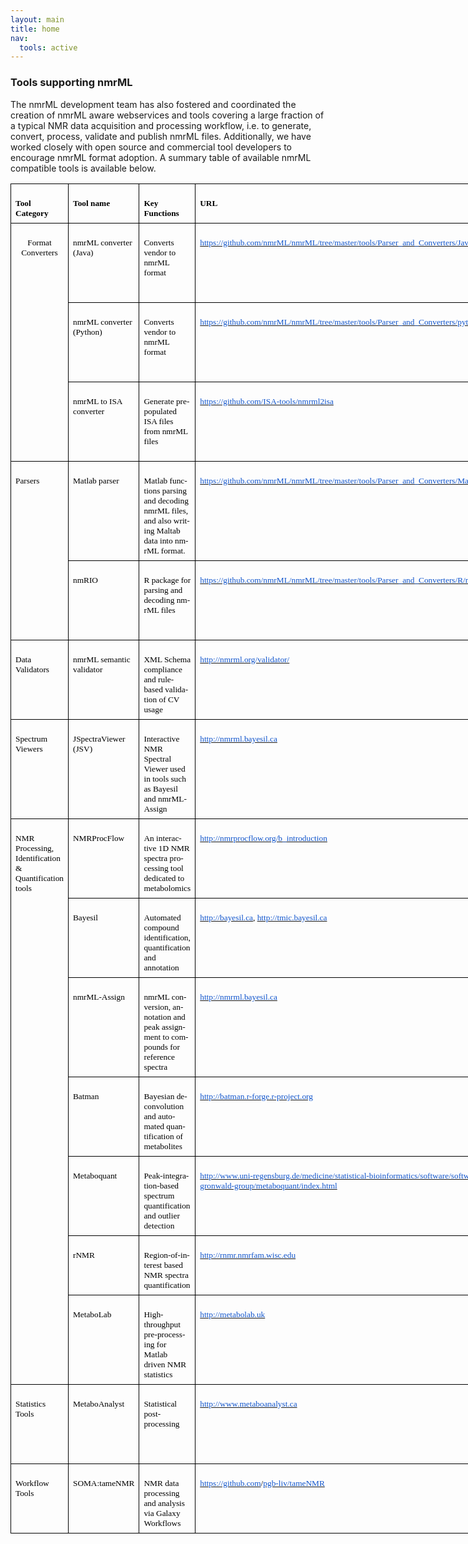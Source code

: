 ```yaml
---
layout: main
title: home
nav:
  tools: active
---
```


### Tools supporting nmrML

The nmrML development team has also fostered and coordinated the creation of nmrML aware webservices and tools covering a large fraction of a typical NMR data acquisition and processing workflow, i.e. to generate, convert, process, validate and publish nmrML files. Additionally, we have worked closely with open source and commercial tool developers to encourage nmrML format adoption. A summary table of available nmrML compatible tools is available below.

<table class=MsoNormalTable border=0 cellspacing=0 cellpadding=0 width=900
 style='width:675.05pt;border-collapse:collapse'>
 <tr>
  <td valign=top style='border:solid black 1.0pt;padding:5.25pt 5.25pt 5.25pt 5.25pt'>
  <p class=MsoNormal style='margin-bottom:0cm;margin-bottom:.0001pt;line-height:
  normal'><b><span style='font-size:10.0pt;font-family:"Times New Roman",serif;
  color:black'>Tool Category</span></b></p>
  </td>
  <td valign=top style='border:solid black 1.0pt;border-left:none;padding:5.25pt 5.25pt 5.25pt 5.25pt'>
  <p class=MsoNormal style='margin-bottom:0cm;margin-bottom:.0001pt;line-height:
  normal'><b><span style='font-size:10.0pt;font-family:"Times New Roman",serif;
  color:black'>Tool name</span></b></p>
  </td>
  <td valign=top style='border:solid black 1.0pt;border-left:none;padding:5.25pt 5.25pt 5.25pt 5.25pt'>
  <p class=MsoNormal style='margin-bottom:0cm;margin-bottom:.0001pt;line-height:
  normal'><b><span style='font-size:10.0pt;font-family:"Times New Roman",serif;
  color:black'>Key Functions</span></b></p>
  </td>
  <td valign=top style='border:solid black 1.0pt;border-left:none;padding:5.25pt 5.25pt 5.25pt 5.25pt'>
  <p class=MsoNormal style='margin-bottom:0cm;margin-bottom:.0001pt;line-height:
  normal'><b><span style='font-size:10.0pt;font-family:"Times New Roman",serif;
  color:black'>URL</span></b></p>
  </td>
  <td valign=top style='border:solid black 1.0pt;border-left:none;padding:5.25pt 5.25pt 5.25pt 5.25pt'>
  <p class=MsoNormal style='margin-bottom:0cm;margin-bottom:.0001pt;line-height:
  normal'><b><span style='font-size:10.0pt;font-family:"Times New Roman",serif;
  color:black'>Developer</span></b></p>
  </td>
 </tr>
 <tr style='height:20.25pt'>
  <td rowspan=3 valign=top style='border:solid black 1.0pt;border-top:none;
  padding:5.25pt 5.25pt 5.25pt 5.25pt;height:20.25pt'>
  <p class=MsoNormal align=center style='margin-bottom:0cm;margin-bottom:.0001pt;
  text-align:center;line-height:normal'><span style='font-size:10.0pt;
  font-family:"Times New Roman",serif;color:black'>Format Converters</span></p>
  </td>
  <td valign=top style='border-top:none;border-left:none;border-bottom:solid black 1.0pt;
  border-right:solid black 1.0pt;padding:5.25pt 5.25pt 5.25pt 5.25pt;
  height:20.25pt'>
  <p class=MsoNormal style='margin-bottom:0cm;margin-bottom:.0001pt;line-height:
  normal'><span style='font-size:10.0pt;font-family:"Times New Roman",serif;
  color:black'>nmrML converter (Java)</span></p>
  </td>
  <td valign=top style='border-top:none;border-left:none;border-bottom:solid black 1.0pt;
  border-right:solid black 1.0pt;padding:5.25pt 5.25pt 5.25pt 5.25pt;
  height:20.25pt'>
  <p class=MsoNormal style='margin-bottom:0cm;margin-bottom:.0001pt;line-height:
  normal'><span lang=EN-US style='font-size:10.0pt;font-family:"Times New Roman",serif;
  color:black'>Converts vendor to nmrML format</span></p>
  </td>
  <td valign=top style='border-top:none;border-left:none;border-bottom:solid black 1.0pt;
  border-right:solid black 1.0pt;padding:5.25pt 5.25pt 5.25pt 5.25pt;
  height:20.25pt'>
  <p class=MsoNormal style='margin-bottom:0cm;margin-bottom:.0001pt;line-height:
  normal'><span style='font-size:12.0pt;font-family:"Times New Roman",serif'><a
  href="https://github.com/nmrML/nmrML/tree/master/tools/Parser_and_Converters/Java"><span
  lang=EN-US style='font-size:10.0pt;color:#1155CC'>https://github.com/nmrML/nmrML/tree/master/tools/Parser_and_Converters/Java</span></a></span><span
  style='font-size:10.0pt;font-family:"Times New Roman",serif;color:black'> </span></p>
  </td>
  <td valign=top style='border-top:none;border-left:none;border-bottom:solid black 1.0pt;
  border-right:solid black 1.0pt;padding:5.25pt 5.25pt 5.25pt 5.25pt;
  height:20.25pt'>
  <p class=MsoNormal style='margin-bottom:0cm;margin-bottom:.0001pt;line-height:
  normal'><span style='font-size:10.0pt;font-family:"Times New Roman",serif;
  color:black'>Institut National de la Recherche Agronomique (INRA), France</span></p>
  </td>
 </tr>
 <tr style='height:20.25pt'>
  <td valign=top style='border-top:none;border-left:none;border-bottom:solid black 1.0pt;
  border-right:solid black 1.0pt;padding:5.25pt 5.25pt 5.25pt 5.25pt;
  height:20.25pt'>
  <p class=MsoNormal style='margin-bottom:0cm;margin-bottom:.0001pt;line-height:
  normal'><span style='font-size:10.0pt;font-family:"Times New Roman",serif;
  color:black'>nmrML converter (Python)</span></p>
  </td>
  <td valign=top style='border-top:none;border-left:none;border-bottom:solid black 1.0pt;
  border-right:solid black 1.0pt;padding:5.25pt 5.25pt 5.25pt 5.25pt;
  height:20.25pt'>
  <p class=MsoNormal style='margin-bottom:0cm;margin-bottom:.0001pt;line-height:
  normal'><span lang=EN-US style='font-size:10.0pt;font-family:"Times New Roman",serif;
  color:black'>Converts vendor to nmrML format</span></p>
  </td>
  <td valign=top style='border-top:none;border-left:none;border-bottom:solid black 1.0pt;
  border-right:solid black 1.0pt;padding:5.25pt 5.25pt 5.25pt 5.25pt;
  height:20.25pt'>
  <p class=MsoNormal style='margin-bottom:0cm;margin-bottom:.0001pt;line-height:
  normal'><span style='font-size:12.0pt;font-family:"Times New Roman",serif'><a
  href="https://github.com/nmrML/nmrML/tree/master/tools/Parser_and_Converters/python/pynmrml"><span
  lang=EN-US style='font-size:10.0pt;color:#1155CC'>https://github.com/nmrML/nmrML/tree/master/tools/Parser_and_Converters/python/pynmrml</span></a></span><span
  style='font-size:10.0pt;font-family:"Times New Roman",serif;color:black'> </span></p>
  </td>
  <td valign=top style='border-top:none;border-left:none;border-bottom:solid black 1.0pt;
  border-right:solid black 1.0pt;padding:5.25pt 5.25pt 5.25pt 5.25pt;
  height:20.25pt'>
  <p class=MsoNormal style='margin-bottom:0cm;margin-bottom:.0001pt;line-height:
  normal'><span lang=EN-US style='font-size:10.0pt;font-family:"Times New Roman",serif;
  color:black'>The Metabolomics Innovation Center (TMIC), Canada</span></p>
  </td>
 </tr>
 <tr style='height:20.25pt'>
  <td valign=top style='border-top:none;border-left:none;border-bottom:solid black 1.0pt;
  border-right:solid black 1.0pt;padding:5.25pt 5.25pt 5.25pt 5.25pt;
  height:20.25pt'>
  <p class=MsoNormal style='margin-bottom:0cm;margin-bottom:.0001pt;line-height:
  normal'><span style='font-size:10.0pt;font-family:"Times New Roman",serif;
  color:black'>nmrML to ISA converter</span></p>
  </td>
  <td valign=top style='border-top:none;border-left:none;border-bottom:solid black 1.0pt;
  border-right:solid black 1.0pt;padding:5.25pt 5.25pt 5.25pt 5.25pt;
  height:20.25pt'>
  <p class=MsoNormal style='margin-bottom:0cm;margin-bottom:.0001pt;line-height:
  normal'><span lang=EN-US style='font-size:10.0pt;font-family:"Times New Roman",serif;
  color:black'>Generate pre-populated ISA files from nmrML files </span></p>
  </td>
  <td valign=top style='border-top:none;border-left:none;border-bottom:solid black 1.0pt;
  border-right:solid black 1.0pt;padding:5.25pt 5.25pt 5.25pt 5.25pt;
  height:20.25pt'>
  <p class=MsoNormal style='margin-bottom:0cm;margin-bottom:.0001pt;line-height:
  normal'><span style='font-size:12.0pt;font-family:"Times New Roman",serif'><a
  href="https://github.com/ISA-tools/nmrml2isa"><span lang=EN-US
  style='font-size:10.0pt;color:#1155CC'>https://github.com/ISA-tools/nmrml2isa</span></a></span></p>
  </td>
  <td valign=top style='border-top:none;border-left:none;border-bottom:solid black 1.0pt;
  border-right:solid black 1.0pt;padding:5.25pt 5.25pt 5.25pt 5.25pt;
  height:20.25pt'>
  <p class=MsoNormal style='margin-bottom:0cm;margin-bottom:.0001pt;line-height:
  normal'><span lang=EN-US style='font-size:10.0pt;font-family:"Times New Roman",serif;
  color:black'>Ecole Normale Supérieure de Cachan (ENS Cachan), France</span></p>
  </td>
 </tr>
 <tr style='height:20.25pt'>
  <td rowspan=2 valign=top style='border:solid black 1.0pt;border-top:none;
  padding:5.25pt 5.25pt 5.25pt 5.25pt;height:20.25pt'>
  <p class=MsoNormal style='margin-bottom:0cm;margin-bottom:.0001pt;line-height:
  normal'><span style='font-size:10.0pt;font-family:"Times New Roman",serif;
  color:black'>Parsers</span></p>
  </td>
  <td valign=top style='border-top:none;border-left:none;border-bottom:solid black 1.0pt;
  border-right:solid black 1.0pt;padding:5.25pt 5.25pt 5.25pt 5.25pt;
  height:20.25pt'>
  <p class=MsoNormal style='margin-bottom:0cm;margin-bottom:.0001pt;line-height:
  normal'><span style='font-size:10.0pt;font-family:"Times New Roman",serif;
  color:black'>Matlab parser</span></p>
  </td>
  <td valign=top style='border-top:none;border-left:none;border-bottom:solid black 1.0pt;
  border-right:solid black 1.0pt;padding:5.25pt 5.25pt 5.25pt 5.25pt;
  height:20.25pt'>
  <p class=MsoNormal style='margin-bottom:0cm;margin-bottom:.0001pt;line-height:
  normal'><span lang=EN-US style='font-size:10.0pt;font-family:"Times New Roman",serif;
  color:black'>Matlab functions parsing and decoding nmrML files, and also
  writing Maltab data into nmrML format.</span></p>
  </td>
  <td valign=top style='border-top:none;border-left:none;border-bottom:solid black 1.0pt;
  border-right:solid black 1.0pt;padding:5.25pt 5.25pt 5.25pt 5.25pt;
  height:20.25pt'>
  <p class=MsoNormal style='margin-bottom:0cm;margin-bottom:.0001pt;line-height:
  normal'><span style='font-size:12.0pt;font-family:"Times New Roman",serif'><a
  href="https://github.com/nmrML/nmrML/tree/master/tools/Parser_and_Converters/Matlab"><span
  lang=EN-US style='font-size:10.0pt;color:#1155CC'>https://github.com/nmrML/nmrML/tree/master/tools/Parser_and_Converters/Matlab</span></a></span><span
  style='font-size:10.0pt;font-family:"Times New Roman",serif;color:black'> </span></p>
  </td>
  <td valign=top style='border-top:none;border-left:none;border-bottom:solid black 1.0pt;
  border-right:solid black 1.0pt;padding:5.25pt 5.25pt 5.25pt 5.25pt;
  height:20.25pt'>
  <p class=MsoNormal style='margin-bottom:0cm;margin-bottom:.0001pt;line-height:
  normal'><span lang=EN-US style='font-size:10.0pt;font-family:"Times New Roman",serif;
  color:black'>Imperial College London (ICL), United Kingdom</span></p>
  </td>
 </tr>
 <tr style='height:20.25pt'>
  <td valign=top style='border-top:none;border-left:none;border-bottom:solid black 1.0pt;
  border-right:solid black 1.0pt;padding:5.25pt 5.25pt 5.25pt 5.25pt;
  height:20.25pt'>
  <p class=MsoNormal style='margin-bottom:0cm;margin-bottom:.0001pt;line-height:
  normal'><span style='font-size:10.0pt;font-family:"Times New Roman",serif;
  color:black'>nmRIO</span></p>
  </td>
  <td valign=top style='border-top:none;border-left:none;border-bottom:solid black 1.0pt;
  border-right:solid black 1.0pt;padding:5.25pt 5.25pt 5.25pt 5.25pt;
  height:20.25pt'>
  <p class=MsoNormal style='margin-bottom:0cm;margin-bottom:.0001pt;line-height:
  normal'><span lang=EN-US style='font-size:10.0pt;font-family:"Times New Roman",serif;
  color:black'>R package for parsing and decoding nmrML files</span></p>
  </td>
  <td valign=top style='border-top:none;border-left:none;border-bottom:solid black 1.0pt;
  border-right:solid black 1.0pt;padding:5.25pt 5.25pt 5.25pt 5.25pt;
  height:20.25pt'>
  <p class=MsoNormal style='margin-bottom:0cm;margin-bottom:.0001pt;line-height:
  normal'><span style='font-size:12.0pt;font-family:"Times New Roman",serif'><a
  href="https://github.com/nmrML/nmrML/tree/master/tools/Parser_and_Converters/R/nmRIO"><span
  lang=EN-US style='font-size:10.0pt;color:#1155CC'>https://github.com/nmrML/nmrML/tree/master/tools/Parser_and_Converters/R/nmRIO</span></a></span><span
  style='font-size:10.0pt;font-family:"Times New Roman",serif;color:black'> </span></p>
  </td>
  <td valign=top style='border-top:none;border-left:none;border-bottom:solid black 1.0pt;
  border-right:solid black 1.0pt;padding:5.25pt 5.25pt 5.25pt 5.25pt;
  height:20.25pt'>
  <p class=MsoNormal style='margin-bottom:0cm;margin-bottom:.0001pt;line-height:
  normal'><span lang=EN-US style='font-size:10.0pt;font-family:"Times New Roman",serif;
  color:black'>Leibniz Institute of Plant Biochemistry (IPB), Germany</span></p>
  </td>
 </tr>
 <tr>
  <td valign=top style='border:solid black 1.0pt;border-top:none;padding:5.25pt 5.25pt 5.25pt 5.25pt'>
  <p class=MsoNormal style='margin-bottom:0cm;margin-bottom:.0001pt;line-height:
  normal'><span style='font-size:10.0pt;font-family:"Times New Roman",serif;
  color:black'>Data Validators</span></p>
  </td>
  <td valign=top style='border-top:none;border-left:none;border-bottom:solid black 1.0pt;
  border-right:solid black 1.0pt;padding:5.25pt 5.25pt 5.25pt 5.25pt'>
  <p class=MsoNormal style='margin-bottom:0cm;margin-bottom:.0001pt;line-height:
  normal'><span style='font-size:10.0pt;font-family:"Times New Roman",serif;
  color:black'>nmrML semantic validator</span></p>
  </td>
  <td valign=top style='border-top:none;border-left:none;border-bottom:solid black 1.0pt;
  border-right:solid black 1.0pt;padding:5.25pt 5.25pt 5.25pt 5.25pt'>
  <p class=MsoNormal style='margin-bottom:0cm;margin-bottom:.0001pt;line-height:
  normal'><span lang=EN-US style='font-size:10.0pt;font-family:"Times New Roman",serif;
  color:black'>XML Schema compliance and rule-based validation of CV usage</span></p>
  </td>
  <td valign=top style='border-top:none;border-left:none;border-bottom:solid black 1.0pt;
  border-right:solid black 1.0pt;padding:5.25pt 5.25pt 5.25pt 5.25pt'>
  <p class=MsoNormal style='margin-bottom:0cm;margin-bottom:.0001pt;line-height:
  normal'><span style='font-size:12.0pt;font-family:"Times New Roman",serif'><a
  href="http://nmrml.org/validator/"><span style='font-size:10.0pt;color:#1155CC'>http://nmrml.org/validator/</span></a></span><span
  style='font-size:10.0pt;font-family:"Times New Roman",serif;color:black'> </span></p>
  </td>
  <td valign=top style='border-top:none;border-left:none;border-bottom:solid black 1.0pt;
  border-right:solid black 1.0pt;padding:5.25pt 5.25pt 5.25pt 5.25pt'>
  <p class=MsoNormal style='margin-bottom:0cm;margin-bottom:.0001pt;line-height:
  normal'><span lang=EN-US style='font-size:10.0pt;font-family:"Times New Roman",serif;
  color:black'>Leibniz Institute of Plant Biochemistry (IPB), Germany</span></p>
  </td>
 </tr>
 <tr>
  <td valign=top style='border:solid black 1.0pt;border-top:none;padding:5.25pt 5.25pt 5.25pt 5.25pt'>
  <p class=MsoNormal style='margin-bottom:0cm;margin-bottom:.0001pt;line-height:
  normal'><span style='font-size:10.0pt;font-family:"Times New Roman",serif;
  color:black'>Spectrum Viewers</span></p>
  </td>
  <td valign=top style='border-top:none;border-left:none;border-bottom:solid black 1.0pt;
  border-right:solid black 1.0pt;padding:5.25pt 5.25pt 5.25pt 5.25pt'>
  <p class=MsoNormal style='margin-bottom:0cm;margin-bottom:.0001pt;line-height:
  normal'><span style='font-size:10.0pt;font-family:"Times New Roman",serif;
  color:black'>JSpectraViewer (JSV)</span></p>
  </td>
  <td valign=top style='border-top:none;border-left:none;border-bottom:solid black 1.0pt;
  border-right:solid black 1.0pt;padding:5.25pt 5.25pt 5.25pt 5.25pt'>
  <p class=MsoNormal style='margin-bottom:0cm;margin-bottom:.0001pt;line-height:
  normal'><span lang=EN-US style='font-size:10.0pt;font-family:"Times New Roman",serif;
  color:black'>Interactive NMR Spectral Viewer used in tools such as Bayesil
  and nmrML-Assign</span></p>
  </td>
  <td valign=top style='border-top:none;border-left:none;border-bottom:solid black 1.0pt;
  border-right:solid black 1.0pt;padding:5.25pt 5.25pt 5.25pt 5.25pt'>
  <p class=MsoNormal style='margin-bottom:0cm;margin-bottom:.0001pt;line-height:
  normal'><span style='font-size:12.0pt;font-family:"Times New Roman",serif'><a
  href="http://nmrml.bayesil.ca"><span style='font-size:10.0pt;color:#1155CC'>http://nmrml.bayesil.ca</span></a></span></p>
  </td>
  <td valign=top style='border-top:none;border-left:none;border-bottom:solid black 1.0pt;
  border-right:solid black 1.0pt;padding:5.25pt 5.25pt 5.25pt 5.25pt'>
  <p class=MsoNormal style='margin-bottom:0cm;margin-bottom:.0001pt;line-height:
  normal'><span lang=EN-US style='font-size:10.0pt;font-family:"Times New Roman",serif;
  color:black'>The Metabolomics Innovation Center (TMIC), Canada</span></p>
  </td>
 </tr>
 <tr style='height:20.25pt'>
  <td rowspan=7 valign=top style='border:solid black 1.0pt;border-top:none;
  padding:5.25pt 5.25pt 5.25pt 5.25pt;height:20.25pt'>
  <p class=MsoNormal style='margin-bottom:0cm;margin-bottom:.0001pt;line-height:
  normal'><span lang=EN-US style='font-size:10.0pt;font-family:"Times New Roman",serif;
  color:black'>NMR Processing, Identification &amp; Quantification tools</span></p>
  </td>
  <td valign=top style='border-top:none;border-left:none;border-bottom:solid black 1.0pt;
  border-right:solid black 1.0pt;padding:5.25pt 5.25pt 5.25pt 5.25pt;
  height:20.25pt'>
  <p class=MsoNormal style='margin-bottom:0cm;margin-bottom:.0001pt;line-height:
  normal'><span style='font-size:10.0pt;font-family:"Times New Roman",serif;
  color:black'>NMRProcFlow</span></p>
  </td>
  <td valign=top style='border-top:none;border-left:none;border-bottom:solid black 1.0pt;
  border-right:solid black 1.0pt;padding:5.25pt 5.25pt 5.25pt 5.25pt;
  height:20.25pt'>
  <p class=MsoNormal style='margin-bottom:0cm;margin-bottom:.0001pt;line-height:
  normal'><span lang=EN-US style='font-size:10.0pt;font-family:"Times New Roman",serif;
  color:black'>An interactive 1D NMR spectra processing tool dedicated to
  metabolomics</span></p>
  </td>
  <td valign=top style='border-top:none;border-left:none;border-bottom:solid black 1.0pt;
  border-right:solid black 1.0pt;padding:5.25pt 5.25pt 5.25pt 5.25pt;
  height:20.25pt'>
  <p class=MsoNormal style='margin-bottom:0cm;margin-bottom:.0001pt;line-height:
  normal'><span style='font-size:12.0pt;font-family:"Times New Roman",serif'><a
  href="http://nmrprocflow.org/b_introduction"><span lang=EN-US
  style='font-size:10.0pt;color:#1155CC'>http://nmrprocflow.org/b_introduction</span></a></span><span
  style='font-size:10.0pt;font-family:"Times New Roman",serif;color:black'> </span></p>
  </td>
  <td valign=top style='border-top:none;border-left:none;border-bottom:solid black 1.0pt;
  border-right:solid black 1.0pt;padding:5.25pt 5.25pt 5.25pt 5.25pt;
  height:20.25pt'>
  <p class=MsoNormal style='margin-bottom:0cm;margin-bottom:.0001pt;line-height:
  normal'><span style='font-size:10.0pt;font-family:"Times New Roman",serif;
  color:black'>Institut National de la Recherche Agronomique (INRA), France</span></p>
  </td>
 </tr>
 <tr style='height:20.25pt'>
  <td valign=top style='border-top:none;border-left:none;border-bottom:solid black 1.0pt;
  border-right:solid black 1.0pt;padding:5.25pt 5.25pt 5.25pt 5.25pt;
  height:20.25pt'>
  <p class=MsoNormal style='margin-bottom:0cm;margin-bottom:.0001pt;line-height:
  normal'><span style='font-size:10.0pt;font-family:"Times New Roman",serif;
  color:black'>Bayesil</span></p>
  </td>
  <td valign=top style='border-top:none;border-left:none;border-bottom:solid black 1.0pt;
  border-right:solid black 1.0pt;padding:5.25pt 5.25pt 5.25pt 5.25pt;
  height:20.25pt'>
  <p class=MsoNormal style='margin-bottom:0cm;margin-bottom:.0001pt;line-height:
  normal'><span lang=EN-US style='font-size:10.0pt;font-family:"Times New Roman",serif;
  color:black'>Automated compound identification, quantification and annotation</span></p>
  </td>
  <td valign=top style='border-top:none;border-left:none;border-bottom:solid black 1.0pt;
  border-right:solid black 1.0pt;padding:5.25pt 5.25pt 5.25pt 5.25pt;
  height:20.25pt'>
  <p class=MsoNormal style='margin-bottom:0cm;margin-bottom:.0001pt;line-height:
  normal'><span style='font-size:12.0pt;font-family:"Times New Roman",serif'><a
  href="http://bayesil.ca"><span lang=EN-US style='font-size:10.0pt;color:#1155CC'>http://bayesil.ca</span></a></span><span
  lang=EN-US style='font-size:10.0pt;font-family:"Times New Roman",serif;
  color:black'>, </span><span style='font-size:12.0pt;font-family:"Times New Roman",serif'><a
  href="http://tmic.bayesil.ca"><span lang=EN-US style='font-size:10.0pt;
  color:#1155CC'>http://tmic.bayesil.ca</span></a></span><span
  style='font-size:10.0pt;font-family:"Times New Roman",serif;color:black'> </span></p>
  </td>
  <td valign=top style='border-top:none;border-left:none;border-bottom:solid black 1.0pt;
  border-right:solid black 1.0pt;padding:5.25pt 5.25pt 5.25pt 5.25pt;
  height:20.25pt'>
  <p class=MsoNormal style='margin-bottom:0cm;margin-bottom:.0001pt;line-height:
  normal'><span lang=EN-US style='font-size:10.0pt;font-family:"Times New Roman",serif;
  color:black'>The Metabolomics Innovation Center (TMIC), Canada</span></p>
  </td>
 </tr>
 <tr style='height:20.25pt'>
  <td valign=top style='border-top:none;border-left:none;border-bottom:solid black 1.0pt;
  border-right:solid black 1.0pt;padding:5.25pt 5.25pt 5.25pt 5.25pt;
  height:20.25pt'>
  <p class=MsoNormal style='margin-bottom:0cm;margin-bottom:.0001pt;line-height:
  normal'><span style='font-size:10.0pt;font-family:"Times New Roman",serif;
  color:black'>nmrML-Assign</span></p>
  </td>
  <td valign=top style='border-top:none;border-left:none;border-bottom:solid black 1.0pt;
  border-right:solid black 1.0pt;padding:5.25pt 5.25pt 5.25pt 5.25pt;
  height:20.25pt'>
  <p class=MsoNormal style='margin-bottom:0cm;margin-bottom:.0001pt;line-height:
  normal'><span lang=EN-US style='font-size:10.0pt;font-family:"Times New Roman",serif;
  color:black'>nmrML conversion, annotation and peak assignment to compounds
  for reference spectra</span></p>
  </td>
  <td valign=top style='border-top:none;border-left:none;border-bottom:solid black 1.0pt;
  border-right:solid black 1.0pt;padding:5.25pt 5.25pt 5.25pt 5.25pt;
  height:20.25pt'>
  <p class=MsoNormal style='margin-bottom:0cm;margin-bottom:.0001pt;line-height:
  normal'><span style='font-size:12.0pt;font-family:"Times New Roman",serif'><a
  href="http://nmrml.bayesil.ca/users/login"><span style='font-size:10.0pt;
  color:#1155CC'>http://nmrml.bayesil.ca</span></a></span></p>
  </td>
  <td valign=top style='border-top:none;border-left:none;border-bottom:solid black 1.0pt;
  border-right:solid black 1.0pt;padding:5.25pt 5.25pt 5.25pt 5.25pt;
  height:20.25pt'>
  <p class=MsoNormal style='margin-bottom:0cm;margin-bottom:.0001pt;line-height:
  normal'><span lang=EN-US style='font-size:10.0pt;font-family:"Times New Roman",serif;
  color:black'>The Metabolomics Innovation Center (TMIC), Canada</span></p>
  </td>
 </tr>
 <tr style='height:20.25pt'>
  <td valign=top style='border-top:none;border-left:none;border-bottom:solid black 1.0pt;
  border-right:solid black 1.0pt;padding:5.25pt 5.25pt 5.25pt 5.25pt;
  height:20.25pt'>
  <p class=MsoNormal style='margin-bottom:0cm;margin-bottom:.0001pt;line-height:
  normal'><span style='font-size:10.0pt;font-family:"Times New Roman",serif;
  color:black'>Batman</span></p>
  </td>
  <td valign=top style='border-top:none;border-left:none;border-bottom:solid black 1.0pt;
  border-right:solid black 1.0pt;padding:5.25pt 5.25pt 5.25pt 5.25pt;
  height:20.25pt'>
  <p class=MsoNormal style='margin-bottom:0cm;margin-bottom:.0001pt;line-height:
  normal'><span lang=EN-US style='font-size:10.0pt;font-family:"Times New Roman",serif;
  color:black'>Bayesian deconvolution and automated quantification of
  metabolites</span></p>
  </td>
  <td valign=top style='border-top:none;border-left:none;border-bottom:solid black 1.0pt;
  border-right:solid black 1.0pt;padding:5.25pt 5.25pt 5.25pt 5.25pt;
  height:20.25pt'>
  <p class=MsoNormal style='margin-bottom:0cm;margin-bottom:.0001pt;line-height:
  normal'><span style='font-size:12.0pt;font-family:"Times New Roman",serif'><a
  href="http://batman.r-forge.r-project.org/"><span lang=EN-US
  style='font-size:10.0pt;color:#1155CC'>http://batman.r-forge.r-project.org</span></a></span></p>
  </td>
  <td valign=top style='border-top:none;border-left:none;border-bottom:solid black 1.0pt;
  border-right:solid black 1.0pt;padding:5.25pt 5.25pt 5.25pt 5.25pt;
  height:20.25pt'>
  <p class=MsoNormal style='margin-bottom:0cm;margin-bottom:.0001pt;line-height:
  normal'><span lang=EN-US style='font-size:10.0pt;font-family:"Times New Roman",serif;
  color:black'>Imperial College London (ICL), United Kingdom</span></p>
  </td>
 </tr>
 <tr style='height:20.25pt'>
  <td valign=top style='border-top:none;border-left:none;border-bottom:solid black 1.0pt;
  border-right:solid black 1.0pt;padding:5.25pt 5.25pt 5.25pt 5.25pt;
  height:20.25pt'>
  <p class=MsoNormal style='margin-bottom:0cm;margin-bottom:.0001pt;line-height:
  normal'><span style='font-size:10.0pt;font-family:"Times New Roman",serif;
  color:black'>Metaboquant</span></p>
  </td>
  <td valign=top style='border-top:none;border-left:none;border-bottom:solid black 1.0pt;
  border-right:solid black 1.0pt;padding:5.25pt 5.25pt 5.25pt 5.25pt;
  height:20.25pt'>
  <p class=MsoNormal style='margin-bottom:0cm;margin-bottom:.0001pt;line-height:
  normal'><span lang=EN-US style='font-size:10.0pt;font-family:"Times New Roman",serif;
  color:black'>Peak-integration-based spectrum quantification and outlier
  detection</span></p>
  </td>
  <td valign=top style='border-top:none;border-left:none;border-bottom:solid black 1.0pt;
  border-right:solid black 1.0pt;padding:5.25pt 5.25pt 5.25pt 5.25pt;
  height:20.25pt'>
  <p class=MsoNormal style='margin-bottom:0cm;margin-bottom:.0001pt;line-height:
  normal'><span style='font-size:12.0pt;font-family:"Times New Roman",serif'><a
  href="http://www.uni-regensburg.de/medicine/statistical-bioinformatics/software/software-from-gronwald-group/metaboquant/index.html"><span
  lang=EN-US style='font-size:10.0pt;color:#1155CC'>http://www.uni-regensburg.de/medicine/statistical-bioinformatics/software/software-from-gronwald-group/metaboquant/index.html</span></a></span><span
  style='font-size:10.0pt;font-family:"Times New Roman",serif;color:black'> </span></p>
  </td>
  <td valign=top style='border-top:none;border-left:none;border-bottom:solid black 1.0pt;
  border-right:solid black 1.0pt;padding:5.25pt 5.25pt 5.25pt 5.25pt;
  height:20.25pt'>
  <p class=MsoNormal style='margin-bottom:0cm;margin-bottom:.0001pt;line-height:
  normal'><span lang=EN-US style='font-size:10.0pt;font-family:"Times New Roman",serif;
  color:black'>University of Calgary (U of C), Canada</span></p>
  </td>
 </tr>
 <tr style='height:20.25pt'>
  <td valign=top style='border-top:none;border-left:none;border-bottom:solid black 1.0pt;
  border-right:solid black 1.0pt;padding:5.25pt 5.25pt 5.25pt 5.25pt;
  height:20.25pt'>
  <p class=MsoNormal style='margin-bottom:0cm;margin-bottom:.0001pt;line-height:
  normal'><span style='font-size:10.0pt;font-family:"Times New Roman",serif;
  color:black'>rNMR</span></p>
  </td>
  <td valign=top style='border-top:none;border-left:none;border-bottom:solid black 1.0pt;
  border-right:solid black 1.0pt;padding:5.25pt 5.25pt 5.25pt 5.25pt;
  height:20.25pt'>
  <p class=MsoNormal style='margin-bottom:0cm;margin-bottom:.0001pt;line-height:
  normal'><span lang=EN-US style='font-size:10.0pt;font-family:"Times New Roman",serif;
  color:black'>Region-of-interest based NMR spectra quantification</span></p>
  </td>
  <td valign=top style='border-top:none;border-left:none;border-bottom:solid black 1.0pt;
  border-right:solid black 1.0pt;padding:5.25pt 5.25pt 5.25pt 5.25pt;
  height:20.25pt'>
  <p class=MsoNormal style='margin-bottom:0cm;margin-bottom:.0001pt;line-height:
  normal'><span style='font-size:12.0pt;font-family:"Times New Roman",serif'><a
  href="http://rnmr.nmrfam.wisc.edu/"><span lang=EN-US style='font-size:10.0pt;
  color:#1155CC'>http://rnmr.nmrfam.wisc.edu</span></a></span></p>
  </td>
  <td valign=top style='border-top:none;border-left:none;border-bottom:solid black 1.0pt;
  border-right:solid black 1.0pt;padding:5.25pt 5.25pt 5.25pt 5.25pt;
  height:20.25pt'>
  <p class=MsoNormal style='margin-bottom:0cm;margin-bottom:.0001pt;line-height:
  normal'><span lang=EN-US style='font-size:10.0pt;font-family:"Times New Roman",serif;
  color:black'>University of Calgary (U of C), Canada</span></p>
  </td>
 </tr>
 <tr style='height:20.25pt'>
  <td valign=top style='border-top:none;border-left:none;border-bottom:solid black 1.0pt;
  border-right:solid black 1.0pt;padding:5.25pt 5.25pt 5.25pt 5.25pt;
  height:20.25pt'>
  <p class=MsoNormal style='margin-bottom:0cm;margin-bottom:.0001pt;line-height:
  normal'><span style='font-size:10.0pt;font-family:"Times New Roman",serif;
  color:black'>MetaboLab</span></p>
  </td>
  <td valign=top style='border-top:none;border-left:none;border-bottom:solid black 1.0pt;
  border-right:solid black 1.0pt;padding:5.25pt 5.25pt 5.25pt 5.25pt;
  height:20.25pt'>
  <p class=MsoNormal style='margin-bottom:0cm;margin-bottom:.0001pt;line-height:
  normal'><span lang=EN-US style='font-size:10.0pt;font-family:"Times New Roman",serif;
  color:black'>High-throughput pre-processing for Matlab driven NMR statistics</span></p>
  </td>
  <td valign=top style='border-top:none;border-left:none;border-bottom:solid black 1.0pt;
  border-right:solid black 1.0pt;padding:5.25pt 5.25pt 5.25pt 5.25pt;
  height:20.25pt'>
  <p class=MsoNormal style='margin-bottom:0cm;margin-bottom:.0001pt;line-height:
  normal'><span style='font-size:12.0pt;font-family:"Times New Roman",serif'><a
  href="http://metabolab.uk"><span style='font-size:10.0pt;color:#1155CC'>http://metabolab.uk</span></a></span><span
  style='font-size:10.0pt;font-family:"Times New Roman",serif;color:black'> </span></p>
  </td>
  <td valign=top style='border-top:none;border-left:none;border-bottom:solid black 1.0pt;
  border-right:solid black 1.0pt;padding:5.25pt 5.25pt 5.25pt 5.25pt;
  height:20.25pt'>
  <p class=MsoNormal style='margin-bottom:0cm;margin-bottom:.0001pt;line-height:
  normal'><span lang=EN-US style='font-size:10.0pt;font-family:"Times New Roman",serif;
  color:black'>University of Birmingham (UBir), United Kingdom</span></p>
  </td>
 </tr>
 <tr>
  <td valign=top style='border:solid black 1.0pt;border-top:none;padding:5.25pt 5.25pt 5.25pt 5.25pt'>
  <p class=MsoNormal style='margin-bottom:0cm;margin-bottom:.0001pt;line-height:
  normal'><span style='font-size:10.0pt;font-family:"Times New Roman",serif;
  color:black'>Statistics Tools</span></p>
  </td>
  <td valign=top style='border-top:none;border-left:none;border-bottom:solid black 1.0pt;
  border-right:solid black 1.0pt;padding:5.25pt 5.25pt 5.25pt 5.25pt'>
  <p class=MsoNormal style='margin-bottom:0cm;margin-bottom:.0001pt;line-height:
  normal'><span style='font-size:10.0pt;font-family:"Times New Roman",serif;
  color:black'>MetaboAnalyst</span></p>
  </td>
  <td valign=top style='border-top:none;border-left:none;border-bottom:solid black 1.0pt;
  border-right:solid black 1.0pt;padding:5.25pt 5.25pt 5.25pt 5.25pt'>
  <p class=MsoNormal style='margin-bottom:0cm;margin-bottom:.0001pt;line-height:
  normal'><span style='font-size:10.0pt;font-family:"Times New Roman",serif;
  color:black'>Statistical post-processing</span></p>
  </td>
  <td valign=top style='border-top:none;border-left:none;border-bottom:solid black 1.0pt;
  border-right:solid black 1.0pt;padding:5.25pt 5.25pt 5.25pt 5.25pt'>
  <p class=MsoNormal style='margin-bottom:0cm;margin-bottom:.0001pt;line-height:
  normal'><span style='font-size:12.0pt;font-family:"Times New Roman",serif'><a
  href="http://www.metaboanalyst.ca/"><span style='font-size:10.0pt;color:#1155CC'>http://www.metaboanalyst.ca</span></a></span></p>
  </td>
  <td valign=top style='border-top:none;border-left:none;border-bottom:solid black 1.0pt;
  border-right:solid black 1.0pt;padding:5.25pt 5.25pt 5.25pt 5.25pt'>
  <p class=MsoNormal style='margin-bottom:0cm;margin-bottom:.0001pt;line-height:
  normal'><span lang=EN-US style='font-size:10.0pt;font-family:"Times New Roman",serif;
  color:black'>The Metabolomics Innovation Center (TMIC), Canada</span></p>
  </td>
 </tr>
 <tr>
  <td valign=top style='border:solid black 1.0pt;border-top:none;padding:5.25pt 5.25pt 5.25pt 5.25pt'>
  <p class=MsoNormal style='margin-bottom:0cm;margin-bottom:.0001pt;line-height:
  normal'><span style='font-size:10.0pt;font-family:"Times New Roman",serif;
  color:black'>Workflow Tools</span></p>
  </td>
  <td valign=top style='border-top:none;border-left:none;border-bottom:solid black 1.0pt;
  border-right:solid black 1.0pt;padding:5.25pt 5.25pt 5.25pt 5.25pt'>
  <p class=MsoNormal style='margin-bottom:0cm;margin-bottom:.0001pt;line-height:
  normal'><span style='font-size:10.0pt;font-family:"Times New Roman",serif;
  color:black'>SOMA:tameNMR</span></p>
  </td>
  <td valign=top style='border-top:none;border-left:none;border-bottom:solid black 1.0pt;
  border-right:solid black 1.0pt;padding:5.25pt 5.25pt 5.25pt 5.25pt'>
  <p class=MsoNormal style='margin-bottom:0cm;margin-bottom:.0001pt;line-height:
  normal'><span lang=EN-US style='font-size:10.0pt;font-family:"Times New Roman",serif;
  color:black'>NMR data processing and analysis via Galaxy Workflows</span></p>
  </td>
  <td valign=top style='border-top:none;border-left:none;border-bottom:solid black 1.0pt;
  border-right:solid black 1.0pt;padding:5.25pt 5.25pt 5.25pt 5.25pt'>
  <p class=MsoNormal style='margin-bottom:0cm;margin-bottom:.0001pt;line-height:
  normal'><span style='font-size:12.0pt;font-family:"Times New Roman",serif'><a
  href="https://github.com/ArturasG/NMRflow"><span lang=EN-US style='font-size:
  10.0pt;color:#1155CC'>https://github.com</span></a></span><span lang=EN-US
  style='font-size:10.0pt;font-family:"Times New Roman",serif;color:black'>/</span><u><span
  lang=EN-US style='font-size:10.0pt;font-family:"Times New Roman",serif;
  color:#1155CC'>pgb-liv/tameNMR</span></u></p>
  </td>
  <td valign=top style='border-top:none;border-left:none;border-bottom:solid black 1.0pt;
  border-right:solid black 1.0pt;padding:5.25pt 5.25pt 5.25pt 5.25pt'>
  <p class=MsoNormal style='margin-bottom:0cm;margin-bottom:.0001pt;line-height:
  normal'><span lang=EN-US style='font-size:10.0pt;font-family:"Times New Roman",serif;
  color:black'>University of Liverpool (UoL), United Kingdom</span></p>
  </td>
 </tr>
</table>
